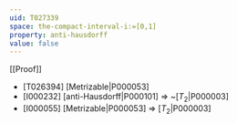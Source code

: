 ```yaml
---
uid: T027339
space: the-compact-interval-i:=[0,1]
property: anti-hausdorff
value: false
---
```

[[Proof]]

* [T026394] [Metrizable|P000053]
* [I000232] [anti-Hausdorff|P000101] => ~[$T_2$|P000003]
* [I000055] [Metrizable|P000053] => [$T_2$|P000003]

